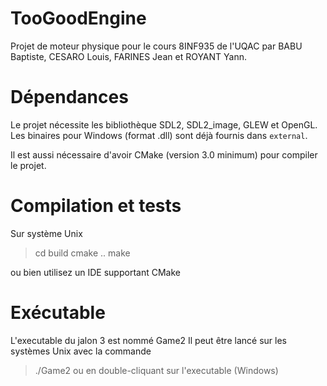 # TooGoodEngine
Projet de moteur physique pour le cours 8INF935 de l'UQAC par BABU Baptiste, CESARO Louis, FARINES Jean et ROYANT Yann.

# Dépendances
Le projet nécessite les bibliothèque SDL2, SDL2_image, GLEW et OpenGL. Les binaires pour Windows (format .dll) sont déjà fournis dans `external`.

Il est aussi nécessaire d'avoir CMake (version 3.0 minimum) pour compiler le projet.

# Compilation et tests
Sur système Unix
> cd build
> cmake ..
> make

ou bien utilisez un IDE supportant CMake

# Exécutable
L'executable du jalon 3 est nommé Game2
Il peut être lancé sur les systèmes Unix avec la commande
> ./Game2
ou en double-cliquant sur l'executable (Windows)